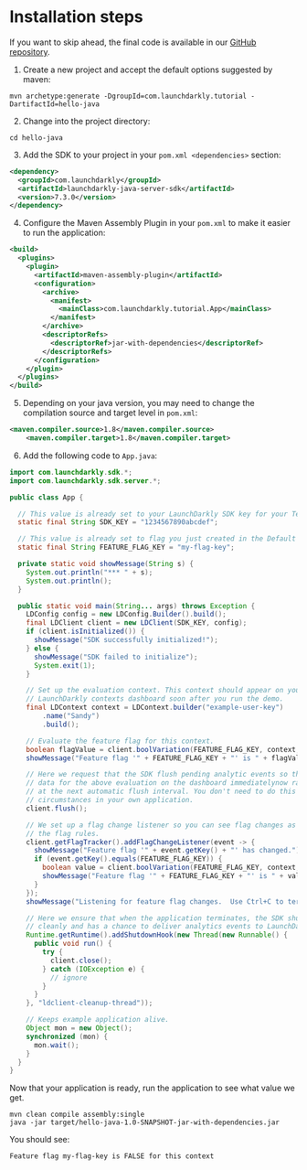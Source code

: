 # Installation steps
If you want to skip ahead, the final code is available in our [GitHub repository](https://github.com/launchdarkly/hello-java).

1. Create a new project and accept the default options suggested by maven:
```shell
mvn archetype:generate -DgroupId=com.launchdarkly.tutorial -DartifactId=hello-java
```


2. Change into the project directory:
```shell
cd hello-java
```

3. Add the SDK to your project in your `pom.xml <dependencies>` section:
```xml
<dependency>
  <groupId>com.launchdarkly</groupId>
  <artifactId>launchdarkly-java-server-sdk</artifactId>
  <version>7.3.0</version>
</dependency>
```

4. Configure the Maven Assembly Plugin in your `pom.xml` to make it easier to run the application:
```xml
<build>
  <plugins>
    <plugin>
      <artifactId>maven-assembly-plugin</artifactId>
      <configuration>
        <archive>
          <manifest>
            <mainClass>com.launchdarkly.tutorial.App</mainClass>
          </manifest>
        </archive>
        <descriptorRefs>
          <descriptorRef>jar-with-dependencies</descriptorRef>
        </descriptorRefs>
      </configuration>
    </plugin>
  </plugins>
</build>
```

5. Depending on your java version, you may need to change the compilation source and target level in `pom.xml`:
```xml
<maven.compiler.source>1.8</maven.compiler.source>
    <maven.compiler.target>1.8</maven.compiler.target>
```

6. Add the following code to `App.java`:
```java
import com.launchdarkly.sdk.*;
import com.launchdarkly.sdk.server.*;

public class App {

  // This value is already set to your LaunchDarkly SDK key for your Test environment in the Default project.
  static final String SDK_KEY = "1234567890abcdef";

  // This value is already set to flag you just created in the Default project.
  static final String FEATURE_FLAG_KEY = "my-flag-key";

  private static void showMessage(String s) {
    System.out.println("*** " + s);
    System.out.println();
  }

  public static void main(String... args) throws Exception {
    LDConfig config = new LDConfig.Builder().build();
    final LDClient client = new LDClient(SDK_KEY, config);
    if (client.isInitialized()) {
      showMessage("SDK successfully initialized!");
    } else {
      showMessage("SDK failed to initialize");
      System.exit(1);
    }

    // Set up the evaluation context. This context should appear on your
    // LaunchDarkly contexts dashboard soon after you run the demo.
    final LDContext context = LDContext.builder("example-user-key")
        .name("Sandy")
        .build();

    // Evaluate the feature flag for this context.
    boolean flagValue = client.boolVariation(FEATURE_FLAG_KEY, context, false);
    showMessage("Feature flag '" + FEATURE_FLAG_KEY + "' is " + flagValue + " for this context");

    // Here we request that the SDK flush pending analytic events so that you see
    // data for the above evaluation on the dashboard immediatelynow rather than
    // at the next automatic flush interval. You don't need to do this under normal
    // circumstances in your own application.
    client.flush();

    // We set up a flag change listener so you can see flag changes as you change
    // the flag rules.
    client.getFlagTracker().addFlagChangeListener(event -> {
      showMessage("Feature flag '" + event.getKey() + "' has changed.");
      if (event.getKey().equals(FEATURE_FLAG_KEY)) {
        boolean value = client.boolVariation(FEATURE_FLAG_KEY, context, false);
        showMessage("Feature flag '" + FEATURE_FLAG_KEY + "' is " + value + " for this context");
      }
    });
    showMessage("Listening for feature flag changes.  Use Ctrl+C to terminate.");

    // Here we ensure that when the application terminates, the SDK shuts down
    // cleanly and has a chance to deliver analytics events to LaunchDarkly.
    Runtime.getRuntime().addShutdownHook(new Thread(new Runnable() {
      public void run() {
        try {
          client.close();
        } catch (IOException e) {
          // ignore
        }
      }
    }, "ldclient-cleanup-thread"));

    // Keeps example application alive.
    Object mon = new Object();
    synchronized (mon) {
      mon.wait();
    }
  }
}
```

Now that your application is ready, run the application to see what value we get.
```shell
mvn clean compile assembly:single
java -jar target/hello-java-1.0-SNAPSHOT-jar-with-dependencies.jar
```

You should see:

`Feature flag my-flag-key is FALSE for this context`